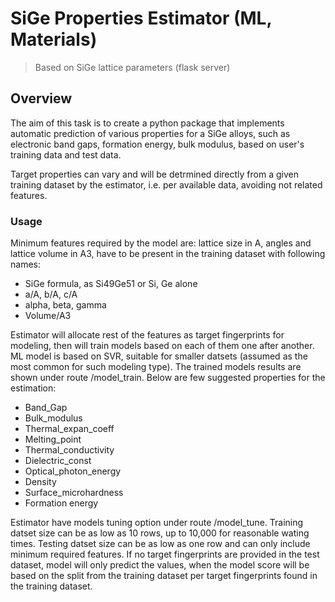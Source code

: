 # SiGe Properties Estimator (ML, Materials)

>Based on SiGe lattice parameters (flask server)

## Overview

The aim of this task is to create a python package that implements automatic prediction of various properties for a SiGe alloys, such as electronic band gaps, formation energy, bulk modulus, based on user's training data and test data. 

Target properties can vary and will be detrmined directly from a given training dataset by the estimator, i.e. per available data, avoiding not related features. 

### Usage

Minimum features required by the model are: lattice size in A, angles and lattice volume in A3, have to be present in the training dataset with following names:

- SiGe formula, as Si49Ge51 or Si, Ge alone
- a/A, b/A, c/A
- alpha, beta, gamma
- Volume/A3

Estimator will allocate rest of the features as target fingerprints for modeling, then will train models based on each of them one after another. ML model is based on SVR, suitable for smaller datsets (assumed as the most common for such modeling type). The trained models results are shown under route /model_train. Below are few suggested properties for the estimation:

- Band_Gap
- Bulk_modulus
- Thermal_expan_coeff
- Melting_point
- Thermal_conductivity
- Dielectric_const
- Optical_photon_energy
- Density
- Surface_microhardness
- Formation energy

Estimator have models tuning option under route /model_tune. Training datset size can be as low as 10 rows, up to 10,000 for reasonable wating times. Testing datset size can be as low as one row and can only include minimum required features. If no target fingerprints are provided in the test dataset, model will only predict the values, when the model score will be based on the split from the training dataset per target fingerprints found in the training dataset. 


